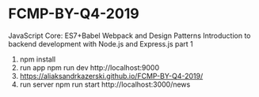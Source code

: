 # FCMP-BY-Q4-2019
JavaScript Core: ES7+Babel
Webpack and Design Patterns
Introduction to backend development with Node.js and Express.js part 1

1. npm install
2. run app npm run dev http://localhost:9000
3. https://aliaksandrkazerski.github.io/FCMP-BY-Q4-2019/
4. run server npm run start http://localhost:3000/news
